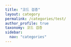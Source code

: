 ```yaml
---
title: "코드 검증"
layout: category
permalink: /categories/test/
author_profile: true
taxonomy: 코드 검증
sidebar:
  nav: "categories"
---
```

